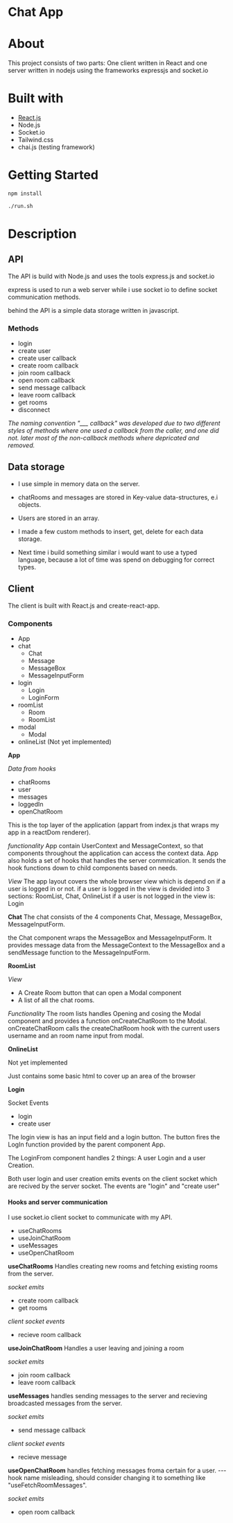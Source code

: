 # Chat App



# About

This project consists of two parts: One client written in React and one server written in nodejs using the frameworks expressjs and socket.io


# Built with
- [React.js](https://react.dev/)
- Node.js
- Socket.io
- Tailwind.css
- chai.js (testing framework)


# Getting Started
```bash
npm install 
```
```bash
./run.sh
```

# Description 
## API

The API is build with Node.js and uses the tools express.js and socket.io

express is used to run a web server while i use socket io to define socket communication methods.

behind the API is a simple data storage written in javascript.
### Methods



- login
- create user
- create user callback
- create room callback
- join room callback
- open room callback
- send message callback
- leave room callback
- get rooms
- disconnect

*The naming convention "___ callback" was developed due to two different styles of methods where one used a callback from the caller, and one did not. 
later most of the non-callback methods where depricated and removed.*

## Data storage
- I use simple in memory data on the server. 
-   chatRooms and messages are stored in Key-value data-structures, e.i objects.
-   Users are stored in an array.
-   I made a few custom methods to insert, get, delete for each data storage. 

- Next time i build something similar i would want to use a typed language, because a lot of time was spend on debugging for correct types.
## Client
The client is built with React.js and create-react-app. 

### Components
- App
- chat
    - Chat
    - Message
    - MessageBox
    - MessageInputForm
- login
    - Login
    - LoginForm
- roomList
    - Room
    - RoomList
- modal
    - Modal
- onlineList (Not yet implemented)

**App**

*Data from hooks*
- chatRooms
- user
- messages
- loggedIn
- openChatRoom 

This is the top layer of the application (appart from index.js that wraps my app in a reactDom renderer).

*functionality*
App contain UserContext and MessageContext, so that components throughout the application can access the context data.
App also holds a set of hooks that handles the server commnication. It sends the hook functions down to child components based on needs.

*View*
The app layout covers the whole browser view which is depend on if a user is logged in or not.
if a user is logged in the view is devided into 3 sections: RoomList, Chat, OnlineList
if a user is not logged in the view is: Login

**Chat**
The chat consists of the 4 components Chat, Message, MessageBox, MessageInputForm. 

the Chat component wraps the MessageBox and MessageInputForm. It provides message data from the MessageContext to the MessageBox and a sendMessage function to the MessageInputForm.

**RoomList**

*View*
- A Create Room button that can open a Modal component
- A list of all the chat rooms.

*Functionality*
The room lists handles Opening and cosing the Modal component and provides a function onCreateChatRoom to the Modal. onCreateChatRoom calls the createChatRoom hook with the current users username and an room name input from modal.

**OnlineList**

Not yet implemented

Just contains some basic html to cover up an area of the browser 

**Login**

Socket Events
- login
- create user

The login view is has an input field and a login button. The button fires the LogIn function provided by the parent component App.

The LoginFrom component handles 2 things: A user Login and a user Creation.

Both user login and user creation emits events on the client socket which are recived by the server socket. The events are "login" and "create user"

#### Hooks and server communication
I use socket.io client socket to communicate with my API.

- useChatRooms
- useJoinChatRoom
- useMessages
- useOpenChatRoom


**useChatRooms**
Handles creating new rooms and fetching existing rooms from the server.

*socket emits*
- create room callback
- get rooms

*client socket events*
- recieve room callback

**useJoinChatRoom**
Handles a user leaving and joining a room

*socket emits*
- join room callback
- leave room callback

**useMessages**
handles sending messages to the server and recieving broadcasted messages from the server.

*socket emits*
- send message callback

*client socket events*
- recieve message

**useOpenChatRoom**
handles fetching messages froma certain for a user. --- hook name misleading, should consider changing it to something like "useFetchRoomMessages".

*socket emits*
- open room callback 


